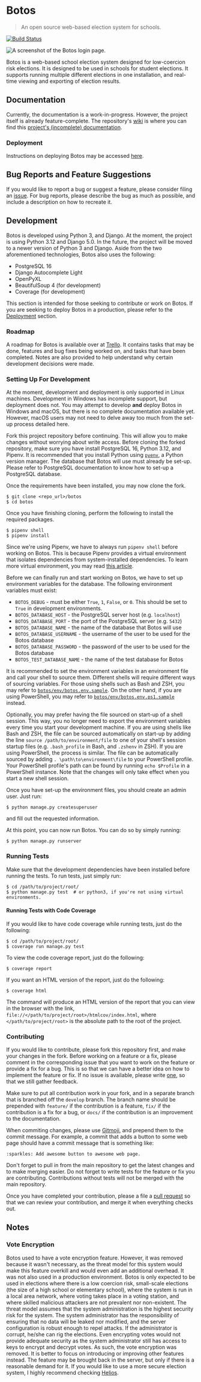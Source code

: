 # Botos
> An open source web-based election system for schools.

[![Build Status](https://travis-ci.org/seanballais/botos.svg?branch=master)](https://travis-ci.org/seanballais/botos)

![A screenshot of the Botos login page.](docs/screenshot.png)

Botos is a web-based school election system designed for low-coercion risk elections. It is designed to be used in schools for student elections. It supports running multiple different elections in one installation, and real-time viewing and exporting of election results.

## Documentation
Currently, the documentation is a work-in-progress. However, the project itself is already feature-complete. The repository's [wiki](https://github.com/seanballais/botos/wiki) is where you can find this [project's (incomplete) documentation](https://github.com/seanballais/botos/wiki).

### Deployment
Instructions on deploying Botos may be accessed [here](https://github.com/seanballais/botos/wiki/Deployment).

## Bug Reports and Feature Suggestions
If you would like to report a bug or suggest a feature, please consider filing an [issue](https://github.com/seanballais/botos/issues/new). For bug reports, please describe the bug as much as possible, and include a description on how to recreate it.

## Development
Botos is developed using Python 3, and Django. At the moment, the project is using Python 3.12 and Django 5.0. In the future, the project will be moved to a newer version of Python 3 and Django. Aside from the two aforementioned technologies, Botos also uses the following:

 * PostgreSQL 16
 * Django Autocomplete Light
 * OpenPyXL
 * BeautifulSoup 4 (for development)
 * Coverage (for development)

This section is intended for those seeking to contribute or work on Botos. If you are seeking to deploy Botos in a production, please refer to the [Deployment](#deployment) section.

### Roadmap
A roadmap for Botos is available over at [Trello](https://trello.com/b/P6ZOpyy2/botos-tasks). It contains tasks that may be done, features and bug fixes being worked on, and tasks that have been completed. Notes are also provided to help understand why certain development decisions were made.

### Setting Up For Development
At the moment, development and deployment is only supported in Linux machines. Development in Windows has incomplete support, but deployment does not. You may attempt to develop **and** deploy Botos in Windows and macOS, but there is no complete documentation available yet. However, macOS users may not need to delve away too much from the set-up process detailed here.

Fork this project repository before continuing. This will allow you to make changes without worrying about write access. Before cloning the forked repository, make sure you have install PostgreSQL 16, Python 3.12, and Pipenv. It is recommended that you install Python using [`pyenv`](https://github.com/pyenv/pyenv), a Python version manager. The database that Botos will use must already be set-up. Please refer to PostgreSQL documentation to know how to set-up a PostgreSQL database.

Once the requirements have been installed, you may now clone the fork.

````
$ git clone <repo_url>/botos
$ cd botos
````

Once you have finishing cloning, perform the following to install the required packages.

````
$ pipenv shell
$ pipenv install
````

Since we're using Pipenv, we have to always run `pipenv shell` before working on Botos. This is because Pipenv provides a virtual environment that isolates dependencies from system-installed dependencies. To learn more virtual environment, you may read [this article](https://realpython.com/python-virtual-environments-a-primer/).

Before we can finally run and start working on Botos, we have to set up environment variables for the database. The following environment variables must exist:

 * `BOTOS_DEBUG` - must be either `True`, `1`, `False`, or `0`. This should be set to `True` in development environments.
 * `BOTOS_DATABASE_HOST` - the PostgreSQL server host (e.g. `localhost`)
 * `BOTOS_DATABASE_PORT` - the port of the PostgreSQL server (e.g. `5432`)
 * `BOTOS_DATABASE_NAME` - the name of the database that Botos will use
 * `BOTOS_DATABASE_USERNAME` - the username of the user to be used for the Botos database
 * `BOTOS_DATABASE_PASSWORD` - the password of the user to be used for the Botos database
 * `BOTOS_TEST_DATABASE_NAME` - the name of the test database for Botos

It is recommended to set the environment variables in an environment file and call your shell to source them. Different shells will require different ways of sourcing variables. For those using shells such as Bash and ZSH, you may refer to [`botos/env/botos.env.sample`](botos/env/botos.env.sample). On the other hand, if you are using PowerShell, you may refer to [`botos/env/botos.env.ps1.sample`](botos/env/botos.env.ps1.sample) instead.

Optionally, you may prefer having the file sourced on start-up of a shell session. This way, you no longer need to export the environment variables every time you start your development machine. If you are using shells like Bash and ZSH, the file can be sourced automatically on start-up by adding the line `source /path/to/environment/file` to one of your shell's session startup files (e.g. `.bash_profile` in Bash, and `.zshenv` in ZSH). If you are using PowerShell, the process is similar. The file can be automatically sourced by adding `. \path\to\environment\file` to your PowerShell profile. Your PowerShell profile's path can be found by running `echo $Profile` in a PowerShell instance. Note that the changes will only take effect when you start a new shell session.

Once you have set-up the environment files, you should create an admin user. Just run:

````
$ python manage.py createsuperuser
````

and fill out the requested information.

At this point, you can now run Botos. You can do so by simply running:

````
$ python manage.py runserver
````

### Running Tests
Make sure that the development dependencies have been installed before running the tests. To run tests, just simply run:

    $ cd /path/to/project/root/
    $ python manage.py test  # or python3, if you're not using virtual environments.

#### Running Tests with Code Coverage
If you would like to have code coverage while running tests, just do the following:

    $ cd /path/to/project/root/
    $ coverage run manage.py test

To view the code coverage report, just do the following:

    $ coverage report

If you want an HTML version of the report, just do the following:

    $ coverage html

The command will produce an HTML version of the report that you can view in the browser with the link, `file://</path/to/project/root>/htmlcov/index.html`, where `</path/to/project/root>` is the absolute path to the root of the project.

### Contributing
If you would like to contribute, please fork this repository first, and make your changes in the fork. Before working on a feature or a fix, please comment in the corresponding issue that you want to work on the feature or provide a fix for a bug. This is so that we can have a better idea on how to implement the feature or fix. If no issue is available, please write [one](https://github.com/seanballais/botos/issues/new), so that we still gather feedback.

Make sure to put all contribution work in your fork, and in a separate branch that is branched off the `develop` branch. The branch name should be prepended with `feature/` if the contribution is a feature, `fix/` if the contribution is a fix for a bug, or `docs/` if the contribution is an improvement to the documentation.

When commiting changes, please use [Gitmoji](https://gitmoji.carloscuesta.me/), and prepend them to the commit message. For example, a commit that adds a button to some web page should have a commit message that is something like:

````
:sparkles: Add awesome button to awesome web page.
````

Don't forget to pull in from the main repository to get the latest changes and to make merging easier. Do not forget to write tests for the feature or fix you are contributing. Contributions without tests will not be merged with the main repository.

Once you have completed your contribution, please a file a [pull request](https://github.com/seanballais/botos/compare) so that we can review your contribution, and merge it when everything checks out.

## Notes

### Vote Encryption
Botos used to have a vote encryption feature. However, it was removed because it wasn't necessary, as the threat model for this system would make this feature overkill and would even add an additional overhead. It was not also used in a production environment. Botos is only expected to be used in elections where there is a low coercion risk, small-scale elections (the size of a high school or elementary school), where the system is run in a local area network, where voting takes place in a voting station, and where skilled malicious attackers are not prevalent nor non-existent. The threat model assumes that the system administration is the highest security risk for the system. The system administrator has the responsibility of ensuring that no data will be leaked nor modified, and the server configuration is robust enough to repel attacks. If the administrator is corrupt, he/she can rig the elections. Even encrypting votes would not provide adequate security as the system administrator still has access to keys to encrypt and decrypt votes. As such, the vote encryption was removed. It is better to focus on introducing or improving other features instead. The feature may be brought back in the server, but only if there is a reasonable demand for it. If you would like to use a more secure election system, I highly recommend checking [Helios](https://github.com/benadida/helios-server).
